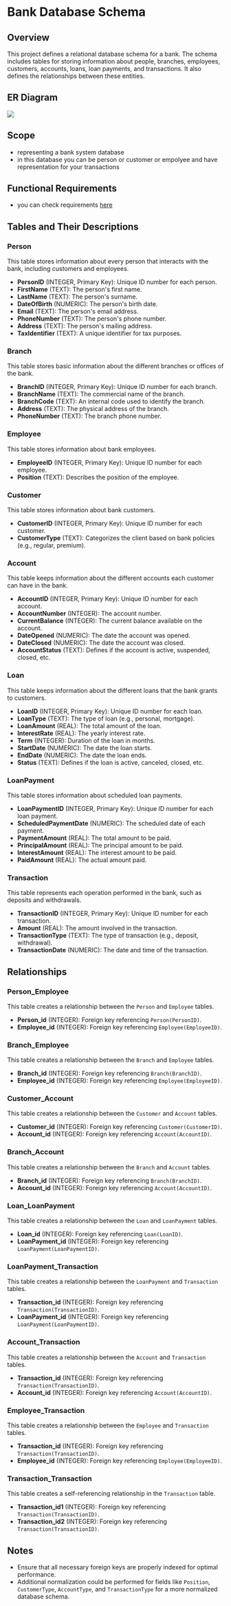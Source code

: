 # Bank Database Schema

## Overview

This project defines a relational database schema for a bank. The schema includes tables for storing information about people, branches, employees, customers, accounts, loans, loan payments, and transactions. It also defines the relationships between these entities.


## ER Diagram

<img src = "https://github.com/khalwsh/cs50-sql-solutions/blob/main/Fina-Project/ER%20Diagram.jpeg">

## Scope


* representing a bank system database
* in this database you can be person or customer or empolyee and have representation for your transactions

## Functional Requirements

* you can check requirements [here](https://github.com/khalwsh/cs50-sql-solutions/blob/main/Fina-Project/Bank%20system/bank%20system%20data%20base.txt)


## Tables and Their Descriptions

### Person

This table stores information about every person that interacts with the bank, including customers and employees.

- **PersonID** (INTEGER, Primary Key): Unique ID number for each person.
- **FirstName** (TEXT): The person's first name.
- **LastName** (TEXT): The person's surname.
- **DateOfBirth** (NUMERIC): The person's birth date.
- **Email** (TEXT): The person's email address.
- **PhoneNumber** (TEXT): The person's phone number.
- **Address** (TEXT): The person's mailing address.
- **TaxIdentifier** (TEXT): A unique identifier for tax purposes.

### Branch

This table stores basic information about the different branches or offices of the bank.

- **BranchID** (INTEGER, Primary Key): Unique ID number for each branch.
- **BranchName** (TEXT): The commercial name of the branch.
- **BranchCode** (TEXT): An internal code used to identify the branch.
- **Address** (TEXT): The physical address of the branch.
- **PhoneNumber** (TEXT): The branch phone number.

### Employee

This table stores information about bank employees.

- **EmployeeID** (INTEGER, Primary Key): Unique ID number for each employee.
- **Position** (TEXT): Describes the position of the employee.

### Customer

This table stores information about bank customers.

- **CustomerID** (INTEGER, Primary Key): Unique ID number for each customer.
- **CustomerType** (TEXT): Categorizes the client based on bank policies (e.g., regular, premium).

### Account

This table keeps information about the different accounts each customer can have in the bank.

- **AccountID** (INTEGER, Primary Key): Unique ID number for each account.
- **AccountNumber** (INTEGER): The account number.
- **CurrentBalance** (INTEGER): The current balance available on the account.
- **DateOpened** (NUMERIC): The date the account was opened.
- **DateClosed** (NUMERIC): The date the account was closed.
- **AccountStatus** (TEXT): Defines if the account is active, suspended, closed, etc.

### Loan

This table keeps information about the different loans that the bank grants to customers.

- **LoanID** (INTEGER, Primary Key): Unique ID number for each loan.
- **LoanType** (TEXT): The type of loan (e.g., personal, mortgage).
- **LoanAmount** (REAL): The total amount of the loan.
- **InterestRate** (REAL): The yearly interest rate.
- **Term** (INTEGER): Duration of the loan in months.
- **StartDate** (NUMERIC): The date the loan starts.
- **EndDate** (NUMERIC): The date the loan ends.
- **Status** (TEXT): Defines if the loan is active, canceled, closed, etc.

### LoanPayment

This table stores information about scheduled loan payments.

- **LoanPaymentID** (INTEGER, Primary Key): Unique ID number for each loan payment.
- **ScheduledPaymentDate** (NUMERIC): The scheduled date of each payment.
- **PaymentAmount** (REAL): The total amount to be paid.
- **PrincipalAmount** (REAL): The principal amount to be paid.
- **InterestAmount** (REAL): The interest amount to be paid.
- **PaidAmount** (REAL): The actual amount paid.

### Transaction

This table represents each operation performed in the bank, such as deposits and withdrawals.

- **TransactionID** (INTEGER, Primary Key): Unique ID number for each transaction.
- **Amount** (REAL): The amount involved in the transaction.
- **TransactionType** (TEXT): The type of transaction (e.g., deposit, withdrawal).
- **TransactionDate** (NUMERIC): The date and time of the transaction.

## Relationships

### Person_Employee

This table creates a relationship between the `Person` and `Employee` tables.

- **Person_id** (INTEGER): Foreign key referencing `Person(PersonID)`.
- **Employee_id** (INTEGER): Foreign key referencing `Employee(EmployeeID)`.

### Branch_Employee

This table creates a relationship between the `Branch` and `Employee` tables.

- **Branch_id** (INTEGER): Foreign key referencing `Branch(BranchID)`.
- **Employee_id** (INTEGER): Foreign key referencing `Employee(EmployeeID)`.

### Customer_Account

This table creates a relationship between the `Customer` and `Account` tables.

- **Customer_id** (INTEGER): Foreign key referencing `Customer(CustomerID)`.
- **Account_id** (INTEGER): Foreign key referencing `Account(AccountID)`.

### Branch_Account

This table creates a relationship between the `Branch` and `Account` tables.

- **Branch_id** (INTEGER): Foreign key referencing `Branch(BranchID)`.
- **Account_id** (INTEGER): Foreign key referencing `Account(AccountID)`.

### Loan_LoanPayment

This table creates a relationship between the `Loan` and `LoanPayment` tables.

- **Loan_id** (INTEGER): Foreign key referencing `Loan(LoanID)`.
- **LoanPayment_id** (INTEGER): Foreign key referencing `LoanPayment(LoanPaymentID)`.

### LoanPayment_Transaction

This table creates a relationship between the `LoanPayment` and `Transaction` tables.

- **Transaction_id** (INTEGER): Foreign key referencing `Transaction(TransactionID)`.
- **LoanPayment_id** (INTEGER): Foreign key referencing `LoanPayment(LoanPaymentID)`.

### Account_Transaction

This table creates a relationship between the `Account` and `Transaction` tables.

- **Transaction_id** (INTEGER): Foreign key referencing `Transaction(TransactionID)`.
- **Account_id** (INTEGER): Foreign key referencing `Account(AccountID)`.

### Employee_Transaction

This table creates a relationship between the `Employee` and `Transaction` tables.

- **Transaction_id** (INTEGER): Foreign key referencing `Transaction(TransactionID)`.
- **Employee_id** (INTEGER): Foreign key referencing `Employee(EmployeeID)`.

### Transaction_Transaction

This table creates a self-referencing relationship in the `Transaction` table.

- **Transaction_id1** (INTEGER): Foreign key referencing `Transaction(TransactionID)`.
- **Transaction_id2** (INTEGER): Foreign key referencing `Transaction(TransactionID)`.

## Notes

- Ensure that all necessary foreign keys are properly indexed for optimal performance.
- Additional normalization could be performed for fields like `Position`, `CustomerType`, `AccountType`, and `TransactionType` for a more normalized database schema.

